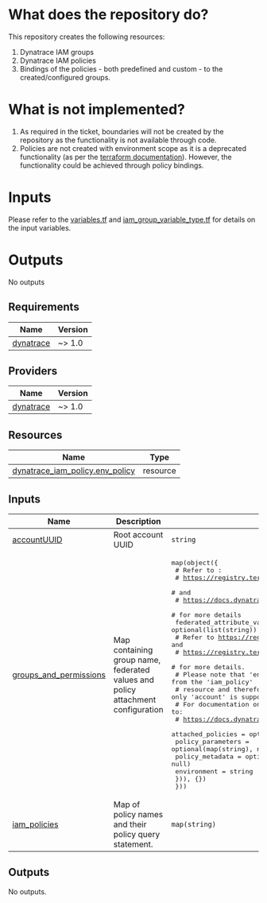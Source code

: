 # What does the repository do?

This repository creates the following resources:

1. Dynatrace IAM groups
2. Dynatrace IAM policies
3. Bindings of the policies - both predefined and custom - to the created/configured groups.

# What is not implemented?

1. As required in the ticket, boundaries will not be created by the repository as the functionality is not available through code.
2. Policies are not created with environment scope as it is a deprecated functionality (as per the [terraform documentation](https://registry.terraform.io/providers/dynatrace-oss/dynatrace/latest/docs/resources/iam_policy)). However, the functionality could be achieved through policy bindings.

# Inputs

Please refer to the [variables.tf](variables.tf) and [iam\_group\_variable\_type.tf](iam\_group\_variable\_type.tf) for details on the input variables.

# Outputs

No outputs
<!-- BEGIN_TF_DOCS -->
## Requirements

| Name | Version |
|------|---------|
| <a name="requirement_dynatrace"></a> [dynatrace](#requirement\_dynatrace) | ~> 1.0 |

## Providers

| Name | Version |
|------|---------|
| <a name="provider_dynatrace"></a> [dynatrace](#provider\_dynatrace) | ~> 1.0 |

## Resources

| Name | Type |
|------|------|
| [dynatrace_iam_policy.env_policy](https://registry.terraform.io/providers/dynatrace-oss/dynatrace/latest/docs/resources/iam_policy) | resource |

## Inputs

| Name | Description | Type | Default | Required |
|------|-------------|------|---------|:--------:|
| <a name="input_accountUUID"></a> [accountUUID](#input\_accountUUID) | Root account UUID | `string` | n/a | yes |
| <a name="input_groups_and_permissions"></a> [groups\_and\_permissions](#input\_groups\_and\_permissions) | Map containing group name, federated values and policy attachment configuration | <pre>map(object({<br/>    # Refer to :<br/>    #   https://registry.terraform.io/providers/dynatrace-oss/dynatrace/latest/docs/resources/iam_group#federated_attribute_values-1<br/>    # and<br/>    #   https://docs.dynatrace.com/docs/manage/identity-access-management/user-and-group-management/access-group-management<br/>    # for more details<br/>    federated_attribute_values = optional(list(string))<br/>    # Refer to https://registry.terraform.io/providers/dynatrace-oss/dynatrace/latest/docs/resources/iam_policy_bindings_v2 and<br/>    # https://registry.terraform.io/providers/dynatrace-oss/dynatrace/latest/docs/resources/iam_policy<br/>    # for more details.<br/>    # Please note that 'environment' is deprecated from the 'iam_policy'<br/>    # resource and therefore not supported here - only 'account' is supported<br/>    # For documentation on parameters refer to:<br/>    #   https://docs.dynatrace.com/docs/manage/identity-access-management/permission-management/manage-user-permissions-policies/advanced/iam-policy-templating<br/>    attached_policies = optional(map(object({<br/>      policy_parameters = optional(map(string), null)<br/>      policy_metadata   = optional(map(string), null)<br/>      environment       = string<br/>    })), {})<br/>  }))</pre> | `{}` | no |
| <a name="input_iam_policies"></a> [iam\_policies](#input\_iam\_policies) | Map of policy names and their policy query statement. | `map(string)` | n/a | yes |

## Outputs

No outputs.
<!-- END_TF_DOCS -->